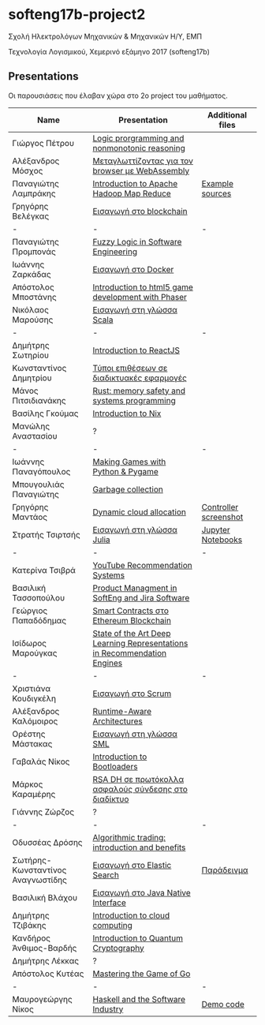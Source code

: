# softeng17b-project2

Σχολή Ηλεκτρολόγων Μηχανικών & Μηχανικών Η/Υ, ΕΜΠ

Τεχνολογία Λογισμικού, Χεμερινό εξάμηνο 2017 (softeng17b)

## Presentations
Οι παρουσιάσεις που έλαβαν χώρα στο 2ο project του μαθήματος.

|Name|Presentation|Additional files|
|----|-----|------|
|Γιώργος Πέτρου | [Logic prorgramming and nonmonotonic reasoning](files/prolog-presentation.pptx) |
|Αλέξανδρος Μόσχος | [Μεταγλωττίζοντας για τον browser με WebAssembly](files/wasm.pdf)|
|Παναγιώτης Λαμπράκης | [Introduction to Apache Hadoop Map Reduce](files/hadoop.pptx) | [Example sources](files/hadoop-map-reduce.zip) |
|Γρηγόρης Βελέγκας | [Εισαγωγή στο blockchain](files/intro-to-blockchain.pdf) |
|-|-|-|
|Παναγιώτης Προμπονάς | [Fuzzy Logic in Software Engineering](files/Fuzzy%20Logic%20in%20Software%20Engineering.pptx) |
|Ιωάννης Ζαρκάδας | [Εισαγωγή στο Docker](files%2F%CE%95%CE%B9%CF%83%CE%B1%CE%B3%CF%89%CE%B3%CE%AE%20%CF%83%CF%84%CE%BF%20Docker.pdf) |
|Απόστολος Μποστάνης| [Introduction to html5 game development with Phaser](files/phaser-js-presentation.pptx) |
|Νικόλαος Μαρούσης | [Εισαγωγή στη γλώσσα Scala](files/Introduction_to_Scala.pdf) |
|-|-|-|
|Δημήτρης Σωτηρίου | [Introduction to ReactJS](files/Introduction-to-ReactJS-20180227.pdf) |
|Κωνσταντίνος Δημητρίου | [Τύποι επιθέσεων σε διαδικτυακές εφαρμογές](files/τύποι%20επιθέσεων%20σε%20διαδικτυακές%20εφαρμογές.odp) |
|Μάνος Πιτσιδιανάκης | [Rust: memory safety and systems programming](files/rust.pdf) |
|Βασίλης Γκούμας | [ Introduction to Nix](files/nix-slides.pptx) |
|Μανώλης Αναστασίου| ? |
|-|-|-|
|Ιωάννης Παναγόπουλος| [Making Games with Python & Pygame](files/el13542-Making%20games%20with%20Python%20&amp;%20Pygame.zip) |
|Μπουγουλιάς Παναγιώτης | [Garbage collection](files/garbage_collection.pdf)|
|Γρηγόρης Μαντάος | [Dynamic cloud allocation](files/dynamic-cloud.pdf) | [Controller screenshot](files/cloud-controller.png) |
|Στρατής Τσιρτσής | [Εισαγωγή στη γλώσσα Julia](files/intro-to-julia/julia.md) | [Jupyter Notebooks](files/intro-to-julia/)
|-|-|-|
|Κατερίνα Τσιβρά | [YouTube Recommendation Systems](files/YoutubeRecommendationSystems.zip)|
|Βασιλική Τασσοπούλου | [Product Managment in SoftEng and Jira Software](http://prezi.com/aa_uv5fe--4_/?utm_campaign=share&utm_medium=copy)|
|Γεώργιος Παπαδόδημας | [Smart Contracts στο Ethereum Blockchain](files/Smart-Contracts-in-Ethereum-Blockchain.zip) |
|Ισίδωρος Μαρούγκας | [State of the Art Deep Learning Representations in Recommendation Engines](files/State_of_the_Art_Deep_Learning_Representations_in_Recommendation_Engines.pptx) |
|-|-|-|
|Χριστιάνα Κουδιγκέλη | [Εισαγωγή στο Scrum](files/[softeng17]Χριστιάνα%20Κουδιγκέλη%20-%20Project%202.pdf)|
|Αλέξανδρος Καλόμοιρος | [Runtime-Aware Architectures](files/raa-presentation.pdf) |
|Ορέστης Μάστακας | [Εισαγωγή στη γλώσσα SML](SML2.odp) |
|Γαβαλάς Νίκος | [Introduction to Bootloaders](files/SoftEng-Bootloaders.pdf) |
|Μάρκος Καραμέρης| [RSA DH σε πρωτόκολλα ασφαλούς σύνδεσης στο διαδίκτυο](files/RSA,Diffie-Hellman.pdf) |
|Γιάννης Ζώρζος|?|
|-|-|-|
|Οδυσσέας Δρόσης | [Algorithmic trading: introduction and benefits](files/algo-trading2.pptx) |
|Σωτήρης-Κωνσταντίνος Αναγνωστίδης | [Εισαγωγή στο Elastic Search](files/elasticsearch/Elasticsearch%20-%20SoftEng.pdf) | [Παράδειγμα](files/elasticsearch/example) |
|Βασιλική Βλάχου | [Εισαγωγή στο Java Native Interface](files/Εισαγωγή%20στο%20Java%20Native%20Interface.pdf) |
|Δημήτρης Τζιβάκης | [Introduction to cloud computing](files/Introduction%20to%20Cloud%20Computing.pptx) |
|Κανδήρος Άνθιμος-Βαρδής | [Introduction to Quantum Cryptography](files/Introduction_to_Quantum_Cryptography.pdf) |
|Δημήτρης Λέκκας| ? |
|Απόστολος Κυτέας | [Mastering the Game of Go](files/MasteringGo.pptx) |
|-|-|-|
|Μαυρογεώργης Νίκος | [Haskell and the Software Industry](files/Haskell/Haskell_and_the_Software_Industry.pdf) | [Demo code](files/Haskell/presentation.hs) |
